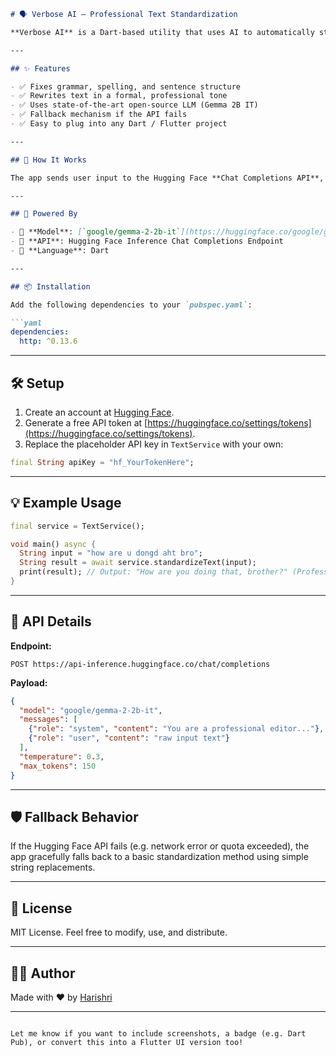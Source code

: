 ```markdown
# 🗣️ Verbose AI – Professional Text Standardization

**Verbose AI** is a Dart-based utility that uses AI to automatically standardize, correct grammar and spelling, and rewrite casual or broken English into professionally polished text using Google's `gemma-2-2b-it` model via Hugging Face Inference API.

---

## ✨ Features

- ✅ Fixes grammar, spelling, and sentence structure
- ✅ Rewrites text in a formal, professional tone
- ✅ Uses state-of-the-art open-source LLM (Gemma 2B IT)
- ✅ Fallback mechanism if the API fails
- ✅ Easy to plug into any Dart / Flutter project

---

## 🚀 How It Works

The app sends user input to the Hugging Face **Chat Completions API**, using Google's instruction-tuned Gemma model. The model rewrites the text professionally and returns the standardized output.

---

## 🧠 Powered By

- 🧩 **Model**: [`google/gemma-2-2b-it`](https://huggingface.co/google/gemma-2-2b-it)
- 🔗 **API**: Hugging Face Inference Chat Completions Endpoint
- 🧰 **Language**: Dart

---

## 📦 Installation

Add the following dependencies to your `pubspec.yaml`:

```yaml
dependencies:
  http: ^0.13.6
```

---

## 🛠️ Setup

1. Create an account at [Hugging Face](https://huggingface.co/join).
2. Generate a free API token at [https://huggingface.co/settings/tokens](https://huggingface.co/settings/tokens).
3. Replace the placeholder API key in `TextService` with your own:

```dart
final String apiKey = "hf_YourTokenHere";
```

---

## 💡 Example Usage

```dart
final service = TextService();

void main() async {
  String input = "how are u dongd aht bro";
  String result = await service.standardizeText(input);
  print(result); // Output: "How are you doing that, brother?" (Professionally rephrased)
}
```

---

## 🧰 API Details

**Endpoint:**
```
POST https://api-inference.huggingface.co/chat/completions
```

**Payload:**
```json
{
  "model": "google/gemma-2-2b-it",
  "messages": [
    {"role": "system", "content": "You are a professional editor..."},
    {"role": "user", "content": "raw input text"}
  ],
  "temperature": 0.3,
  "max_tokens": 150
}
```

---

## 🛡️ Fallback Behavior

If the Hugging Face API fails (e.g. network error or quota exceeded), the app gracefully falls back to a basic standardization method using simple string replacements.

---

## 📝 License

MIT License. Feel free to modify, use, and distribute.

---

## 👨‍💻 Author

Made with ❤️ by [Harishri](https://github.com/Harishri2002)

---

```

Let me know if you want to include screenshots, a badge (e.g. Dart Pub), or convert this into a Flutter UI version too!